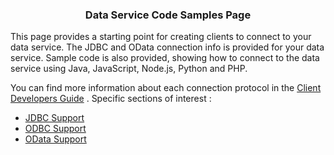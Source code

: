 ### <p style="text-align: center">Data Service Code Samples Page</p>

This page provides a starting point for creating clients to connect to your data service. The JDBC and OData connection info is provided for your data service.  Sample code is also provided, showing how to connect to the data service using Java, JavaScript, Node.js, Python and PHP.

You can find more information about each connection protocol in the <a href="https://teiid.gitbooks.io/documents/content/client-dev/Client_Developers_Guide.html">Client Developers Guide</a> .  Specific sections of interest :
<ul>
    <li><a href="https://teiid.gitbooks.io/documents/content/client-dev/JDBC_Support.html">JDBC Support</a></li> 
    <li><a href="https://teiid.gitbooks.io/documents/content/client-dev/ODBC_Support.html">ODBC Support</a></li>
    <li><a href="https://teiid.gitbooks.io/documents/content/client-dev/OData_Support.html">OData Support</a></li>
</ul>

